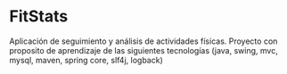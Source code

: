 # FitStats
Aplicación de seguimiento y análisis de actividades físicas. 
Proyecto con proposito de aprendizaje de las siguientes tecnologías
(java, swing, mvc, mysql, maven, spring core, slf4j, logback)
